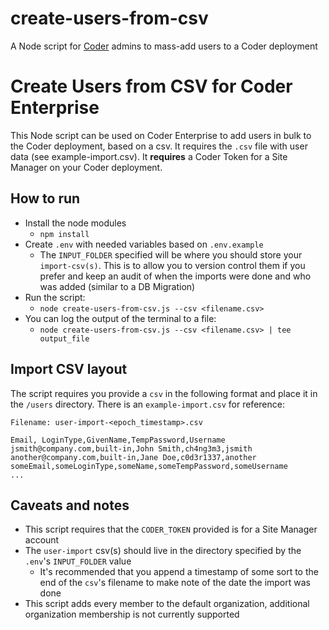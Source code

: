 # create-users-from-csv

A Node script for [Coder](coder.com) admins to mass-add users to a Coder deployment

# Create Users from CSV for Coder Enterprise

This Node script can be used on Coder Enterprise to add users in bulk to the Coder deployment, based on a csv. It requires the `.csv` file with user data (see example-import.csv). It **requires** a Coder Token for a Site Manager on your Coder deployment.

## How to run

- Install the node modules
  - `npm install`
- Create `.env` with needed variables based on `.env.example`
  - The `INPUT_FOLDER` specified will be where you should store your `import-csv(s)`. This is to allow you to version control them if you prefer and keep an audit of when the imports were done and who was added (similar to a DB Migration)
- Run the script:
  - `node create-users-from-csv.js --csv <filename.csv>`
- You can log the output of the terminal to a file:
  - `node create-users-from-csv.js --csv <filename.csv> | tee output_file`

## Import CSV layout

The script requires you provide a `csv` in the following format and place it in the `/users` directory. There is an `example-import.csv` for reference:

`Filename: user-import-<epoch_timestamp>.csv`

```csv
Email, LoginType,GivenName,TempPassword,Username
jsmith@company.com,built-in,John Smith,ch4ng3m3,jsmith
another@company.com,built-in,Jane Doe,c0d3r1337,another
someEmail,someLoginType,someName,someTempPassword,someUsername
...
```

## Caveats and notes

- This script requires that the `CODER_TOKEN` provided is for a Site Manager account
- The `user-import` csv(s) should live in the directory specified by the `.env`'s `INPUT_FOLDER` value
  - It's recommended that you append a timestamp of some sort to the end of the `csv`'s filename to make note of the date the import was done
- This script adds every member to the default organization, additional organization membership is not currently supported
